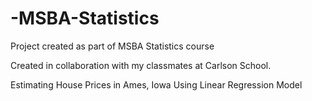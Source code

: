 # -MSBA-Statistics
Project created as part of MSBA Statistics course

Created in collaboration with my classmates at Carlson School.

Estimating House Prices in Ames, Iowa
Using Linear Regression Model
